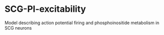 # SCG-PI-excitability
Model describing action potential firing and phosphoinositide metabolism in SCG neurons
